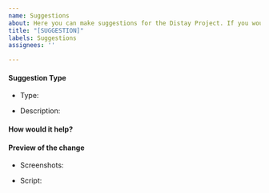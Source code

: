```yaml
---
name: Suggestions 
about: Here you can make suggestions for the Distay Project. If you would like to create a suggestion through Discord, join the official Distay server here. https://discord.gg/ceCdg9wGVq
title: "[SUGGESTION]"
labels: Suggestions
assignees: ''

---
```


#### Suggestion Type
- Type: 

- Description: 

#### How would it help?

#### Preview of the change
- Screenshots:

- Script:
